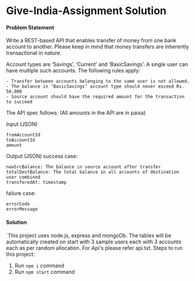 # Give-India-Assignment Solution

#### Problem Statement
Write a REST-based API that enables transfer of money from one bank account to another. Please keep in mind that money transfers are inherently transactional in nature.

Account types are ‘Savings’, ‘Current’ and ‘BasicSavings’. A single user can have multiple such accounts. The following rules apply:

    - Transfer between accounts belonging to the same user is not allowed.
    - The balance in ‘BasicSavings’ account type should never exceed Rs. 50,000
    - Source account should have the required amount for the transaction to succeed

The API spec follows: (All amounts in the API are in paisa)

Input (JSON)

    fromAccountId
    toAccountId
    amount

Output (JSON)
success case:

    newSrcBalance: The balance in source account after transfer
    totalDestBalance: The total balance in all accounts of destination user combined
    transferedAt: timestamp

failure case:

    errorCode
    errorMessage

#### Solution

`This project uses node.js, express and mongoDb. The tables will be automatically created on start with 3 sample users each with 3 accounts each as per random allocation.
For Api's please refer api.txt.
Steps to run this project:

1. Run `npm i` command
2. Run `npm start` command
